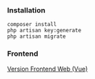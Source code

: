 ### Installation

```
composer install
php artisan key:generate
php artisan migrate
```

### Frontend
[Version Frontend Web (Vue)](https://github.com/wisusdev/orange_frontend_web_vue)